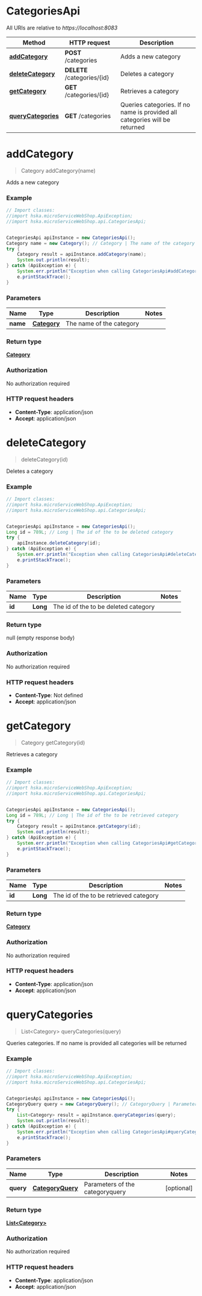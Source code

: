 # CategoriesApi

All URIs are relative to *https://localhost:8083*

Method | HTTP request | Description
------------- | ------------- | -------------
[**addCategory**](CategoriesApi.md#addCategory) | **POST** /categories | Adds a new category
[**deleteCategory**](CategoriesApi.md#deleteCategory) | **DELETE** /categories/{id} | Deletes a category
[**getCategory**](CategoriesApi.md#getCategory) | **GET** /categories/{id} | Retrieves a category
[**queryCategories**](CategoriesApi.md#queryCategories) | **GET** /categories | Queries categories. If no name is provided all categories will be returned


<a name="addCategory"></a>
# **addCategory**
> Category addCategory(name)

Adds a new category



### Example
```java
// Import classes:
//import hska.microServiceWebShop.ApiException;
//import hska.microServiceWebShop.api.CategoriesApi;


CategoriesApi apiInstance = new CategoriesApi();
Category name = new Category(); // Category | The name of the category
try {
    Category result = apiInstance.addCategory(name);
    System.out.println(result);
} catch (ApiException e) {
    System.err.println("Exception when calling CategoriesApi#addCategory");
    e.printStackTrace();
}
```

### Parameters

Name | Type | Description  | Notes
------------- | ------------- | ------------- | -------------
 **name** | [**Category**](Category.md)| The name of the category |

### Return type

[**Category**](Category.md)

### Authorization

No authorization required

### HTTP request headers

 - **Content-Type**: application/json
 - **Accept**: application/json

<a name="deleteCategory"></a>
# **deleteCategory**
> deleteCategory(id)

Deletes a category



### Example
```java
// Import classes:
//import hska.microServiceWebShop.ApiException;
//import hska.microServiceWebShop.api.CategoriesApi;


CategoriesApi apiInstance = new CategoriesApi();
Long id = 789L; // Long | The id of the to be deleted category
try {
    apiInstance.deleteCategory(id);
} catch (ApiException e) {
    System.err.println("Exception when calling CategoriesApi#deleteCategory");
    e.printStackTrace();
}
```

### Parameters

Name | Type | Description  | Notes
------------- | ------------- | ------------- | -------------
 **id** | **Long**| The id of the to be deleted category |

### Return type

null (empty response body)

### Authorization

No authorization required

### HTTP request headers

 - **Content-Type**: Not defined
 - **Accept**: application/json

<a name="getCategory"></a>
# **getCategory**
> Category getCategory(id)

Retrieves a category



### Example
```java
// Import classes:
//import hska.microServiceWebShop.ApiException;
//import hska.microServiceWebShop.api.CategoriesApi;


CategoriesApi apiInstance = new CategoriesApi();
Long id = 789L; // Long | The id of the to be retrieved category
try {
    Category result = apiInstance.getCategory(id);
    System.out.println(result);
} catch (ApiException e) {
    System.err.println("Exception when calling CategoriesApi#getCategory");
    e.printStackTrace();
}
```

### Parameters

Name | Type | Description  | Notes
------------- | ------------- | ------------- | -------------
 **id** | **Long**| The id of the to be retrieved category |

### Return type

[**Category**](Category.md)

### Authorization

No authorization required

### HTTP request headers

 - **Content-Type**: application/json
 - **Accept**: application/json

<a name="queryCategories"></a>
# **queryCategories**
> List&lt;Category&gt; queryCategories(query)

Queries categories. If no name is provided all categories will be returned



### Example
```java
// Import classes:
//import hska.microServiceWebShop.ApiException;
//import hska.microServiceWebShop.api.CategoriesApi;


CategoriesApi apiInstance = new CategoriesApi();
CategoryQuery query = new CategoryQuery(); // CategoryQuery | Parameters of the categoryquery
try {
    List<Category> result = apiInstance.queryCategories(query);
    System.out.println(result);
} catch (ApiException e) {
    System.err.println("Exception when calling CategoriesApi#queryCategories");
    e.printStackTrace();
}
```

### Parameters

Name | Type | Description  | Notes
------------- | ------------- | ------------- | -------------
 **query** | [**CategoryQuery**](CategoryQuery.md)| Parameters of the categoryquery | [optional]

### Return type

[**List&lt;Category&gt;**](Category.md)

### Authorization

No authorization required

### HTTP request headers

 - **Content-Type**: application/json
 - **Accept**: application/json

